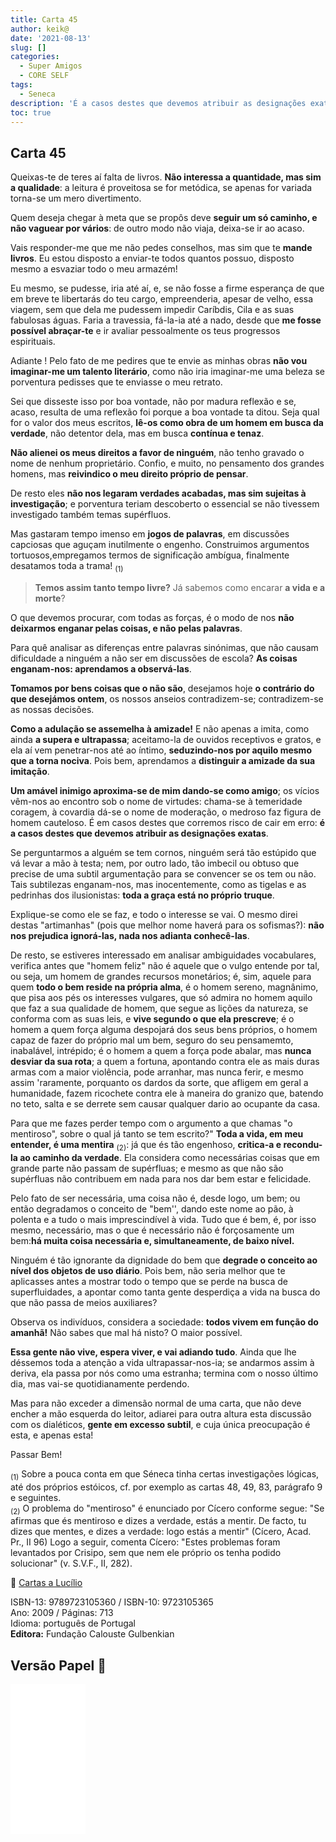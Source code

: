 ```yaml
---
title: Carta 45
author: keik@
date: '2021-08-13'
slug: []
categories:
  - Super Amigos
  - CORE SELF
tags:
  - Seneca
description: 'É a casos destes que devemos atribuir as designações exatas'
toc: true
---
```


## Carta 45

Queixas-te de teres aí falta de livros. **Não interessa a quantidade, mas sim a qualidade**: a leitura é proveitosa se for metódica, se apenas for variada torna-se um mero divertimento. 

Quem deseja chegar à meta que se propôs deve **seguir um só caminho, e não vaguear por vários**: de
outro modo não viaja, deixa-se ir ao acaso.

Vais responder-me que me não pedes conselhos, mas sim que te **mande livros**. Eu estou disposto a enviar-te todos quantos possuo, disposto mesmo a esvaziar todo o meu armazém! 

Eu mesmo, se pudesse, iria até aí, e, se não fosse a firme esperança de que em breve te libertarás do teu cargo, empreenderia, apesar de velho, essa viagem, sem que dela me pudessem impedir Caríbdis, Cila e as suas fabulosas águas. Faria a travessia, fá-la-ia até a nado, desde que **me fosse possível abraçar-te** e ir avaliar pessoalmente os teus progressos espirituais.

Adiante ! Pelo fato de me pedires que te envie as minhas obras **não vou imaginar-me um talento literário**, como não iria imaginar-me uma beleza se porventura pedisses que te enviasse o meu retrato. 

Sei que disseste isso por boa vontade, não por madura reflexão e se, acaso, resulta de uma reflexão foi porque a boa vontade ta ditou. Seja qual for o valor dos meus escritos, **lê-os como obra de um homem em busca da verdade**, não detentor dela, mas em busca **contínua e tenaz**.

**Não alienei os meus direitos a favor de ninguém**, não tenho gravado o nome de nenhum proprietário. Confio, e muito, no pensamento dos grandes homens, mas **reivindico o meu direito próprio de pensar**. 

De resto eles **não nos legaram verdades acabadas, mas sim sujeitas à investigação**; e porventura teriam descoberto o essencial se não tivessem investigado também temas supérfluos. 

Mas gastaram tempo imenso em **jogos de palavras**, em discussões capciosas que aguçam inutilmente o engenho. Construimos argumentos tortuosos,empregamos termos de significação ambígua, finalmente desatamos toda a trama! <sub>(1)</sub>

> **Temos assim tanto tempo livre?** Já sabemos como encarar **a vida e a morte**? 

O que devemos procurar, com todas as forças, é o modo de nos **não deixarmos enganar pelas coisas, e não pelas palavras**.

Para quê analisar as diferenças entre palavras sinónimas, que não causam dificuldade a ninguém a não ser em discussões de escola? **As coisas enganam-nos: aprendamos a observá-las**. 

**Tomamos por bens coisas que o não são**, desejamos hoje **o contrário do que desejámos ontem**, os nossos anseios contradizem-se; contradizem-se as nossas decisões. 

**Como a adulação se assemelha à amizade!** E não apenas a imita, como ainda **a supera e ultrapassa**; aceitamo-la de ouvidos receptivos e gratos, e ela aí vem penetrar-nos até ao íntimo, **seduzindo-nos por aquilo mesmo que a torna nociva**. Pois bem, aprendamos a **distinguir a amizade da sua imitação**. 

**Um amável inimigo aproxima-se de mim dando-se como amigo**; os vícios vêm-nos ao encontro sob o nome de virtudes: chama-se à temeridade coragem, à covardia dá-se o nome de moderação, o medroso faz figura de homem cauteloso. É em casos destes que corremos risco de cair em erro: **é a casos destes que devemos atribuir as designações exatas**. 

Se perguntarmos a alguém se tem cornos, ninguém será tão estúpido que vá levar a mão à testa; nem, por outro lado, tão imbecil ou obtuso que precise de uma subtil argumentação para se convencer se os tem ou não. Tais subtilezas enganam-nos, mas inocentemente, como as tigelas e as pedrinhas dos ilusionistas: **toda a graça está no próprio truque**.

Explique-se como ele se faz, e todo o interesse se vai. O mesmo direi destas "artimanhas" (pois que melhor nome haverá para os sofismas?): **não nos prejudica ignorá-las, nada nos adianta conhecê-las**.

De resto, se estiveres interessado em analisar ambiguidades vocabulares, verifica antes que "homem feliz" não é aquele que o vulgo entende por tal, ou seja, um homem de grandes recursos monetários; é, sim, aquele para quem **todo o bem reside na própria alma**, é o homem sereno, magnânimo, que pisa aos pés os interesses vulgares, que só admira no homem aquilo que faz a sua qualidade de homem, que segue as lições da natureza, se conforma com as suas leis, e **vive segundo o que ela prescreve**; é o homem a quem força alguma despojará dos seus bens próprios, o homem capaz de fazer do próprio mal um bem, seguro do seu pensamemto, inabalável, intrépido; é o homem a quem a força pode abalar, mas **nunca desviar da sua rota**; a quem a fortuna, apontando contra ele as mais duras armas com a maior violência, pode arranhar, mas nunca ferir, e mesmo assim 'raramente, porquanto os dardos da sorte, que afligem em geral a humanidade, fazem ricochete contra ele à maneira do granizo que, batendo no teto, salta e se derrete sem causar qualquer dario ao ocupante da casa.

Para que me fazes perder tempo com o argumento a que chamas "o mentiroso", sobre o qual já tanto se tem escrito?" **Toda a vida, em meu entender, é uma mentira** <sub>(2)</sub>: já que és tão engenhoso, **critica-a e recondu-la ao caminho da verdade**. Ela considera como necessárias coisas que em grande parte não passam de supérfluas; e mesmo as que não são supérfluas não contribuem em nada para nos dar bem estar e felicidade. 

Pelo fato de ser necessária, uma coisa não é, desde logo, um bem; ou então degradamos o conceito de "bem'', dando este nome ao pão, à polenta e a tudo o mais imprescindível à vida. Tudo que é bem, é, por isso mesmo, necessário, mas o que é necessário não é forçosamente um bem:**há muita coisa necessária e, simultaneamente, de baixo nível.** 

Ninguém é tão ignorante da dignidade do bem que **degrade o conceito ao nível dos objetos de uso diário**. Pois bem, não seria melhor que te aplicasses antes a mostrar todo o tempo que se perde na busca de superfluidades, a apontar como tanta gente desperdiça a vida na busca do que não passa de meios auxiliares? 

Observa os indivíduos, considera a sociedade: **todos vivem em função do amanhã!** Não sabes que mal há nisto? O maior possível. 

**Essa gente não vive, espera viver, e vai adiando tudo**. Ainda que lhe déssemos toda a atenção a vida ultrapassar-nos-ia; se andarmos assim à deriva, ela passa por nós como uma estranha; termina com o nosso último dia, mas vai-se quotidianamente perdendo.

Mas para não exceder a dimensão normal de uma carta, que não deve encher a mão esquerda do leitor, adiarei para outra altura esta discussão com os dialéticos, **gente em excesso subtil**, e cuja única preocupação é esta, e apenas esta!

Passar Bem!



 <sub>(1)</sub> Sobre a pouca conta em que Séneca tinha certas investigações lógicas, até dos próprios estóicos, cf. por exemplo as cartas 48, 49, 83, parágrafo 9 e seguintes.  
<sub>(2)</sub>  O problema do "mentiroso" é enunciado por Cícero conforme segue: "Se afirmas que és mentiroso e dizes a verdade, estás a mentir. De facto, tu dizes que mentes, e dizes a verdade: logo estás a mentir" (Cícero, Acad. Pr., II 96) Logo a seguir, comenta Cícero: "Estes problemas foram levantados por Crisipo, sem que nem ele próprio os tenha podido solucionar" (v. S.V.F., II, 282).


:book: [Cartas a Lucílio](https://www.skoob.com.br/cartas-a-lucilio-37684ed41245.html)

ISBN-13: 9789723105360 / ISBN-10: 9723105365  
Ano: 2009 / Páginas: 713  
Idioma: português de Portugal   
**Editora:** Fundação Calouste Gulbenkian

## Versão Papel :book:

<iframe style="width:120px;height:240px;" marginwidth="0" marginheight="0" scrolling="no" frameborder="0" src="//ws-na.amazon-adsystem.com/widgets/q?ServiceVersion=20070822&OneJS=1&Operation=GetAdHtml&MarketPlace=BR&source=ac&ref=tf_til&ad_type=product_link&tracking_id=mundodekeika-20&marketplace=amazon&amp;region=BR&placement=9723105365&asins=9723105365&linkId=fb8dc16224bc0c2b7943ec769c5b5905&show_border=true&link_opens_in_new_window=true&price_color=333333&title_color=0066c0&bg_color=ffffff">
    </iframe>